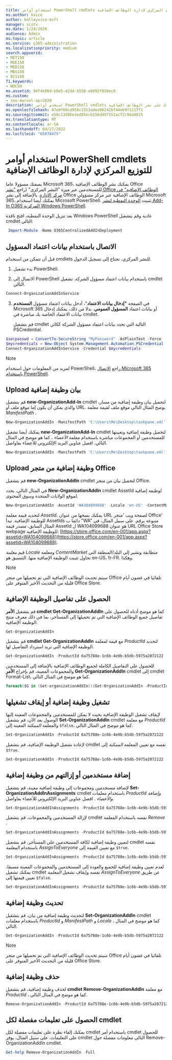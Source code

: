 ```yaml
---
title: استخدام أوامر PowerShell cmdlets للتوزيع المركزي لإدارة الوظائف الإضافية
ms.author: kvice
author: kelleyvice-msft
manager: scotv
ms.date: 1/24/2020
audience: Admin
ms.topic: article
ms.service: o365-administration
ms.localizationpriority: medium
search.appverid:
- MET150
- MOE150
- MED150
- MBS150
- BCS160
f1.keywords:
- NOCSH
ms.assetid: 94f4e86d-b8e5-42dd-b558-e6092f830ec9
ms.custom:
- seo-marvel-apr2020
description: استخدم أوامر PowerShell cmdlets للتوزيع المركزي لمساعدتك على نشر الوظائف الإضافية Office وإدارتها لمؤسستك Microsoft 365.
ms.openlocfilehash: 07e0f69cd95bc1553adea96242bf44eb9f1217f1
ms.sourcegitcommit: e50c13d9be3ed05ecb156d497551acf2c9da9015
ms.translationtype: MT
ms.contentlocale: ar-SA
ms.lasthandoff: 04/27/2022
ms.locfileid: "65078475"
---
```

# <a name="use-the-centralized-deployment-powershell-cmdlets-to-manage-add-ins"></a>استخدام أوامر PowerShell cmdlets للتوزيع المركزي لإدارة الوظائف الإضافية

بصفتك مسؤولا عاما Microsoft 365، يمكنك نشر الوظائف الإضافية Office للمستخدمين عبر ميزة "النشر المركزي" (راجع ["نشر Office الوظائف الإضافية" في مركز الإدارة](../admin/manage/manage-deployment-of-add-ins.md). بالإضافة إلى نشر Office الوظائف الإضافية عبر مركز مسؤولي Microsoft 365، يمكنك أيضا استخدام Microsoft PowerShell. تثبيت [الوحدة النمطية لنشر Add-In O365 المركزية Windows PowerShell](https://www.powershellgallery.com/packages/O365CentralizedAddInDeployment).

بعد تنزيل الوحدة النمطية، افتح نافذة Windows PowerShell عادية وقم بتشغيل cmdlet التالي:

```powershell
 Import-Module -Name O365CentralizedAddInDeployment
```

## <a name="connect-using-your-admin-credentials"></a>الاتصال باستخدام بيانات اعتماد المسؤول

قبل أن تتمكن من استخدام cmdlets للنشر المركزي، تحتاج إلى تسجيل الدخول.

1. بدء تشغيل PowerShell.

2. الاتصال إلى PowerShell باستخدام بيانات اعتماد مسؤول الشركة. تشغيل cmdlet التالي.

  ```powershell
  Connect-OrganizationAddInService
  ```

3. في الصفحة **"إدخال بيانات الاعتماد**"، أدخل بيانات اعتماد مسؤول **المستخدم** Microsoft 365 أو بيانات اعتماد **المسؤول العمومي**. بدلا من ذلك، يمكنك إدخال بيانات الاعتماد الخاصة بك مباشرة في cmdlet.

    قم بتشغيل cmdlet التالية التي تحدد بيانات اعتماد مسؤول الشركة ككائن PSCredential.

  ```powershell
  $secpasswd = ConvertTo-SecureString "MyPassword" -AsPlainText -Force
  $mycredentials = New-Object System.Management.Automation.PSCredential ("serviceaccount@contoso.com", $secpasswd)
  Connect-OrganizationAddInService -Credential $mycredentials
  ```

> [!NOTE]
> لمزيد من المعلومات حول استخدام PowerShell، راجع [الاتصال Microsoft 365 باستخدام PowerShell](./connect-to-microsoft-365-powershell.md).

## <a name="upload-an-add-in-manifest"></a>Upload بيان وظيفة إضافية

قم بتشغيل **new-OrganizationAdd-In** cmdlet لتحميل بيان وظيفة إضافية من مسار، والذي يمكن أن يكون إما موقع ملف أو URL. يوضح المثال التالي موقع ملف لقيمة معلمة  _ManifestPath_ .

```powershell
New-OrganizationAddIn -ManifestPath 'C:\Users\Me\Desktop\taskpane.xml' -Locale 'en-US'
```

يمكنك أيضا تشغيل **new-OrganizationAdd-In** cmdlet لتحميل وظيفة إضافية وتعيينها للمستخدمين أو المجموعات مباشرة باستخدام معلمة  _الأعضاء_ ، كما هو موضح في المثال التالي. افصل عناوين البريد الإلكتروني للأعضاء بفاواصل.

```powershell
New-OrganizationAddIn -ManifestPath 'C:\Users\Me\Desktop\taskpane.xml' -Locale 'en-US' -Members  'KathyBonner@contoso.com', 'MaxHargrave@contoso.com'
```

## <a name="upload-an-add-in-from-the-office-store"></a>Upload وظيفة إضافية من متجر Office

قم بتشغيل **new-OrganizationAddIn** cmdlet لتحميل بيان من متجر Office.

في المثال التالي، يحدد **New-OrganizationAddIn** cmdlet AssetId لوظيفة إضافية لموقع الولايات المتحدة وسوق المحتوى.

```powershell
New-OrganizationAddIn -AssetId 'WA104099688' -Locale 'en-US' -ContentMarket 'en-US'
```

لتحديد قيمة معلمة _AssetId_، يمكنك نسخها من عنوان URL لصفحة ويب 'متجر Office' للوظيفة الإضافية. تبدأ AssetIds دائما ب "WA" متبوعة برقم. على سبيل المثال، في المثال السابق، مصدر قيمة AssetId ل WA104099688 هو عنوان URL Office Store webpage للوظيفة الإضافية: [https://store.office.com/en-001/app.aspx?assetid=WA104099688](https://store.office.com/en-001/app.aspx?assetid=WA104099688).

قيم  _معلمة Locale_ ومعلمة  _ContentMarket_ متطابقة وتشير إلى البلد/المنطقة التي تحاول تثبيت الوظيفة الإضافية منها. التنسيق هو en-US، fr-FR. وهكذا.

> [!NOTE]
> سيتم تحديث الوظائف الإضافية التي تم تحميلها من متجر Office تلقائيا في غضون أيام قليلة من التحديث الأخير المتوفر على Office Store.

## <a name="get-details-of-an-add-in"></a>الحصول على تفاصيل الوظيفة الإضافية

قم بتشغيل **الأمر cmdlet Get-OrganizationAddIn** كما هو موضح أدناه للحصول على تفاصيل جميع الوظائف الإضافية التي تم تحميلها إلى المستأجر، بما في ذلك معرف منتج الوظيفة الإضافية.

```powershell
Get-OrganizationAddIn
```

قم بتشغيل **cmdlet Get-OrganizationAddIn** مع قيمة لمعلمة  _ProductId_ لتحديد الوظيفة الإضافية التي تريد استرداد التفاصيل لها.

```powershell
Get-OrganizationAddIn -ProductId 6a75788e-1c6b-4e9b-b5db-5975a2072122
```

للحصول على التفاصيل الكاملة لجميع الوظائف الإضافية بالإضافة إلى المستخدمين والمجموعات المعينة، قم بإخراج **الأمر Get-OrganizationAddIn** cmdlet إلى cmdlet Format-List، كما هو موضح في المثال التالي.

```powershell
foreach($G in (Get-organizationAddIn)){Get-OrganizationAddIn -ProductId $G.ProductId | Format-List}
```

## <a name="turn-on-or-turn-off-an-add-in"></a>تشغيل وظيفة إضافية أو إيقاف تشغيلها

لإيقاف تشغيل الوظيفة الإضافية بحيث لا يمكن للمستخدمين والمجموعات المعينة إليها الوصول بعد الآن، قم بتشغيل **Set-OrganizationAddIn** cmdlet مع معلمة  _ProductId_ والمعلمة  _الممكنة_ المعينة إلى  `$false`، كما هو موضح في المثال التالي.

```powershell
Set-OrganizationAddIn -ProductId 6a75788e-1c6b-4e9b-b5db-5975a2072122 -Enabled $false
```

لإعادة تشغيل الوظيفة الإضافية، قم بتشغيل cmdlet نفسه مع تعيين المعلمة  _الممكنة_ إلى  `$true`.

```powershell
Set-OrganizationAddIn -ProductId 6a75788e-1c6b-4e9b-b5db-5975a2072122 -Enabled $true
```

## <a name="add-or-remove-users-from-an-add-in"></a>إضافة مستخدمين أو إزالتهم من وظيفة إضافية

لإضافة مستخدمين ومجموعات إلى وظيفة إضافية معينة، قم بتشغيل **Set-OrganizationAddInAssignments** cmdlet باستخدام معلمات  _ProductId_  _وإضافة_  _والأعضاء_ . افصل عناوين البريد الإلكتروني للأعضاء بفاواصل.

```powershell
Set-OrganizationAddInAssignments -ProductId 6a75788e-1c6b-4e9b-b5db-5975a2072122 -Add -Members 'KathyBonner@contoso.com','sales@contoso.com'
```

لإزالة المستخدمين والمجموعات، قم بتشغيل cmdlet نفسه باستخدام المعلمة  _Remove_ .

```powershell
Set-OrganizationAddInAssignments -ProductId 6a75788e-1c6b-4e9b-b5db-5975a2072122 -Remove -Members 'KathyBonner@contoso.com','sales@contoso.com'
```

لتعيين وظيفة إضافية لكافة المستخدمين على المستأجر، قم بتشغيل cmdlet نفسه باستخدام  _المعلمة AssignToEveryone_ مع تعيين القيمة إلى  `$true`.

```powershell
Set-OrganizationAddInAssignments -ProductId 6a75788e-1c6b-4e9b-b5db-5975a2072122 -AssignToEveryone $true
```

لعدم تعيين وظيفة إضافية للجميع والعودة إلى المستخدمين والمجموعات المعينة مسبقا، يمكنك تشغيل cmdlet نفسه وإيقاف تشغيل  _المعلمة AssignToEveryone_ عن طريق تعيين قيمتها إلى  `$false`.

```powershell
Set-OrganizationAddInAssignments -ProductId 6a75788e-1c6b-4e9b-b5db-5975a2072122 -AssignToEveryone $false
```

## <a name="update-an-add-in"></a>تحديث وظيفة إضافية

لتحديث وظيفة إضافية من بيان، قم بتشغيل **Set-OrganizationAddIn** cmdlet باستخدام معلمات  _ProductId_ و  _ManifestPath_ و  _Locale_ ، كما هو موضح في المثال التالي.

```powershell
Set-OrganizationAddIn -ProductId 6a75788e-1c6b-4e9b-b5db-5975a2072122 -ManifestPath 'C:\Users\Me\Desktop\taskpane.xml' -Locale 'en-US'
```

> [!NOTE]
> سيتم تحديث الوظائف الإضافية التي تم تحميلها من متجر Office تلقائيا في غضون أيام قليلة من التحديث الأخير المتوفر على Office Store.

## <a name="delete-an-add-in"></a>حذف وظيفة إضافية

لحذف وظيفة إضافية، قم بتشغيل **cmdlet Remove-OrganizationAddIn** مع معلمة  _ProductId_ ، كما هو موضح في المثال التالي.

```powershell
Remove-OrganizationAddIn -ProductId 6a75788e-1c6b-4e9b-b5db-5975a2072122
```

<!--
## Customize Microsoft Store add-ins for your organization

You must customize the add-in before you deploy it to your organization. Add-ins older than version 1.1 are not supported by this feature.

We recommend that you deploy a customized add-in  to yourself first to make sure it works as expected before you deploy it to your entire organization.

Note also the following restrictions:
- All URLs must be absolute (include http or https) and valid.
- *DisplayName* must not exceed 125 characters
- *DisplayName*, *Resources* and *AppDomains* must not include the following characters:

    - \<
    -  \>
    -  ;
    -  =

If you want to customize an add-in that has been deployed, you have to uninstall it in the admin center, and see [remove an add-in from local cache](#remove-an-add-in-from-local-cache) for steps to remove it from each computer it has been deployed to.

To customize an add-in, run the **Set -OrganizationAddInOverrides** cmdlet with the *ProductId* as a parameter, followed by the tag you want to overwrite and the new value. To find out how to get the *ProductId* see [get details of an add-in](#get-details-of-an-add-in) in this article. For example:

```powershell
 Set-OrganizationAddInOverrides -ProductId 5b31b349-2c41-4f94-b720-6ee40349d391 -IconUrl "https://site.com/img.jpg"
```
To customize multiple tags for an add-in, add those tags to the commandline:

```powershell
Set-OrganizationAddInOverrides -ProductId 5b31b349-2c41-4f94-b720-6ee40349d391 -Hosts h1, 2 -DisplayName "New DocuSign W" -IconUrl "https://site.com/img.jpg"
```

> [!IMPORTANT]
> You must apply multiple customized tags to one add-in as one command. If you customize tags one by one, only the last customization will be applied. Additionally, if you customize a tag by mistake, you must remove all customizations and start over.

### Tags you can customize

| Tag                  | Description          |
| :------------------- | :------------------- |
| \<IconURL>   </br>| The URL of the image used as the add-in's icon (in admin center). |
| \<DisplayName>| The title of the add-in  (in admin center).|
| \<Hosts>| List of apps that will support the add-in.|
| \<SourceLocation> | The source URL that the add-in will connect to.|
| \<AppDomains> | A list of domains that the add-in can connect with. |
| \<SupportURL>| The URL users can use to access help and support. |
| \<Resources>  | This tag contains a number of elements including titles, tooltips, and icons of different sizes.|
|
### Customize Resources tag

Any element in the <Resources> tag of the manifest can be customized dynamically. You first need to check the manifest to find the element id to which you want to assign a new value. The <Resources> tag looks like this:

```
<Resources>
    <bt:Images>
          <bt:Image id="img16icon" DefaultValue="https://site.com/img.jpg"
    </bt:Images>
</Resources>
```
In this case, the element id for the image is "img16icon" and the value associated with it is "http:<i></i>//site.<i></i>com/img.jpg."

Once you have identified the elements you want to customize, use the following command in Powershell to assign new values to the elements:

```powershell
Set-OrganizationAddInOverrides -Resources @{"ElementID" = "New Value"; "NextElementID" = "Next New Value"}
```

You can customize as many elements with the command as you need to.

### Remove customization from an add-in

The only option currently available for deleting customizations is to delete all of them at once:

```powershell
Remove-OrganizationAddInOverrides -ProductId 5b31b349-2c41-4f94-b720-6ee40349d391
```

### View add-in customizations

To view a list of applied customizations, run the **Get-OrganizationAddInOverrides** cmdlet. If **Get-OrganizationAddInOverrides** is run without a *ProductId* then a list of all add-ins with applied overrides are returned.

```powershell
Get-OrganizationAddInOverrides
```
If ProductId is specified, then a list of overrides applied to that add-in is returned.

```powershell
Get-OrganizationAddInOverrides -ProductId 5b31b349-2c41-4f94-b720-6ee40349d391
```

### Remove an add-in from local cache

If an add-in has been deployed, it has to be removed from the cache in each computer before it can be customized. To remove an add-in from cache:

1. Navigate to the "Users" folder in C:\
1. Go to your user folder
1. Navigate to AppData\Local\Microsoft\Office and select the folder associated with your version of Office
1. In the *Wef* folder delete the *Manifests* folder.

-->

## <a name="get-detailed-help-for-each-cmdlet"></a>الحصول على تعليمات مفصلة لكل cmdlet

يمكنك إلقاء نظرة على تعليمات مفصلة لكل cmdlet باستخدام أمر cmdlet للحصول على التعليمات. على سبيل المثال، يوفر cmdlet التالي معلومات مفصلة حول Remove-OrganizationAddIn cmdlet.

```powershell
Get-help Remove-OrganizationAddIn -Full
```

